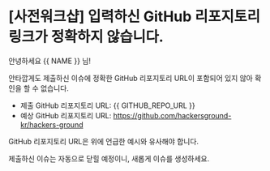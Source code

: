 # [사전워크샵] 입력하신 GitHub 리포지토리 링크가 정확하지 않습니다.

안녕하세요 {{ NAME }} 님!

안타깝게도 제출하신 이슈에 정확한 GitHub 리포지토리 URL이 포함되어 있지 않아 확인을 할 수 없습니다.

* 제출 GitHub 리포지토리 URL: {{ GITHUB_REPO_URL }}
* 예상 GitHub 리포지토리 URL: https://github.com/hackersground-kr/hackers-ground

GitHub 리포지토리 URL은 위에 언급한 예시와 유사해야 합니다.

제출하신 이슈는 자동으로 닫힐 예정이니, 새롭게 이슈를 생성하세요.
